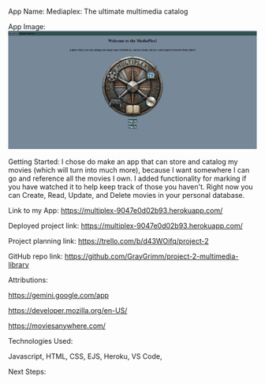App Name: Mediaplex: The ultimate multimedia catalog

App Image: ![Home page screenshot](<public/images/Screenshot 2025-08-04 172326.png>)

Getting Started:
I chose do make an app that can store and catalog my movies (which will turn into much more), because I want somewhere I can go and reference all the movies I own. I added functionality for marking if you have watched it to help keep track of those you haven't. Right now you can Create, Read, Update, and Delete movies in your personal database.

Link to my App: https://multiplex-9047e0d02b93.herokuapp.com/

Deployed project link: https://multiplex-9047e0d02b93.herokuapp.com/

Project planning link: https://trello.com/b/d43WOifq/project-2

GitHub repo link: https://github.com/GrayGrimm/project-2-multimedia-library

Attributions:

https://gemini.google.com/app

https://developer.mozilla.org/en-US/

https://moviesanywhere.com/


Technologies Used:

Javascript, HTML, CSS, EJS, Heroku, VS Code,

Next Steps:

